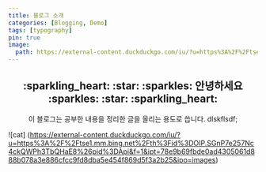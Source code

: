 ```yaml
---
title: 블로그 소개
categories: [Blogging, Demo]
tags: [typography]
pin: true
image:
  path: https://external-content.duckduckgo.com/iu/?u=https%3A%2F%2Ftse1.mm.bing.net%2Fth%3Fid%3DOIP.SGnP7e257Nc4ckQWPh3TbQHaE8%26pid%3DApi&f=1&ipt=78e9b69fbde0ad4305061d888b078a3e886cfcc9fd8dba5e454f869d5f3a2b25&ipo=images
---
```


<center>
<h2>:sparkling_heart: :star: :sparkles: 안녕하세요 :sparkles: :star: :sparkling_heart:</h2>  
이 블로그는 공부한 내용을 정리한 글을 올리는 용도로 씁니다.
dlskflsdf;<br>
</center>

![cat] (https://external-content.duckduckgo.com/iu/?u=https%3A%2F%2Ftse1.mm.bing.net%2Fth%3Fid%3DOIP.SGnP7e257Nc4ckQWPh3TbQHaE8%26pid%3DApi&f=1&ipt=78e9b69fbde0ad4305061d888b078a3e886cfcc9fd8dba5e454f869d5f3a2b25&ipo=images)